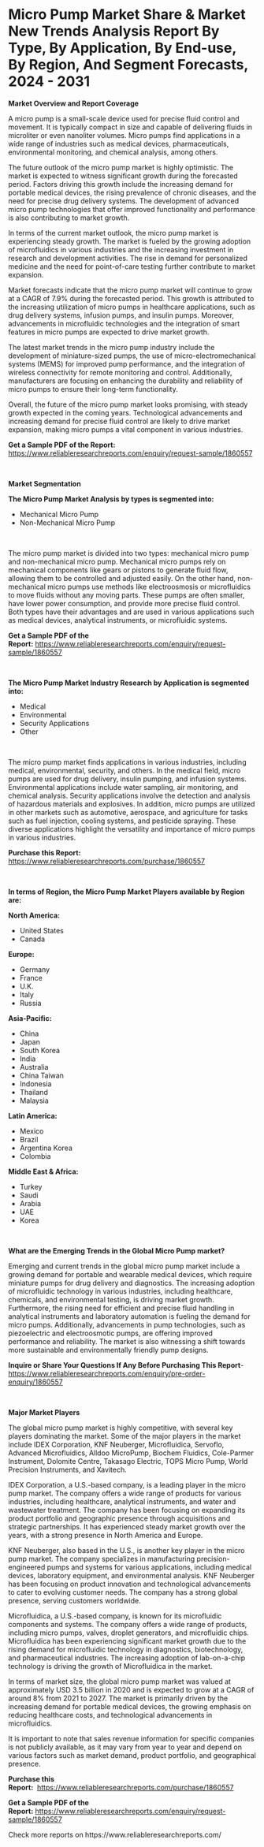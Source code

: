 <p><h1>Micro Pump Market Share & Market New Trends Analysis Report By Type, By Application, By End-use, By Region, And Segment Forecasts, 2024 - 2031</h1></p><p><strong>Market Overview and Report Coverage</strong></p>
<p><p>A micro pump is a small-scale device used for precise fluid control and movement. It is typically compact in size and capable of delivering fluids in microliter or even nanoliter volumes. Micro pumps find applications in a wide range of industries such as medical devices, pharmaceuticals, environmental monitoring, and chemical analysis, among others.</p><p>The future outlook of the micro pump market is highly optimistic. The market is expected to witness significant growth during the forecasted period. Factors driving this growth include the increasing demand for portable medical devices, the rising prevalence of chronic diseases, and the need for precise drug delivery systems. The development of advanced micro pump technologies that offer improved functionality and performance is also contributing to market growth.</p><p>In terms of the current market outlook, the micro pump market is experiencing steady growth. The market is fueled by the growing adoption of microfluidics in various industries and the increasing investment in research and development activities. The rise in demand for personalized medicine and the need for point-of-care testing further contribute to market expansion.</p><p>Market forecasts indicate that the micro pump market will continue to grow at a CAGR of 7.9% during the forecasted period. This growth is attributed to the increasing utilization of micro pumps in healthcare applications, such as drug delivery systems, infusion pumps, and insulin pumps. Moreover, advancements in microfluidic technologies and the integration of smart features in micro pumps are expected to drive market growth.</p><p>The latest market trends in the micro pump industry include the development of miniature-sized pumps, the use of micro-electromechanical systems (MEMS) for improved pump performance, and the integration of wireless connectivity for remote monitoring and control. Additionally, manufacturers are focusing on enhancing the durability and reliability of micro pumps to ensure their long-term functionality.</p><p>Overall, the future of the micro pump market looks promising, with steady growth expected in the coming years. Technological advancements and increasing demand for precise fluid control are likely to drive market expansion, making micro pumps a vital component in various industries.</p></p>
<p><strong>Get a Sample PDF of the Report:</strong> <a href="https://www.reliableresearchreports.com/enquiry/request-sample/1860557">https://www.reliableresearchreports.com/enquiry/request-sample/1860557</a></p>
<p>&nbsp;</p>
<p><strong>Market Segmentation</strong></p>
<p><strong>The Micro Pump Market Analysis by types is segmented into:</strong></p>
<p><ul><li>Mechanical Micro Pump</li><li>Non-Mechanical Micro Pump</li></ul></p>
<p>&nbsp;</p>
<p><p>The micro pump market is divided into two types: mechanical micro pump and non-mechanical micro pump. Mechanical micro pumps rely on mechanical components like gears or pistons to generate fluid flow, allowing them to be controlled and adjusted easily. On the other hand, non-mechanical micro pumps use methods like electroosmosis or microfluidics to move fluids without any moving parts. These pumps are often smaller, have lower power consumption, and provide more precise fluid control. Both types have their advantages and are used in various applications such as medical devices, analytical instruments, or microfluidic systems.</p></p>
<p><strong>Get a Sample PDF of the Report:</strong>&nbsp;<a href="https://www.reliableresearchreports.com/enquiry/request-sample/1860557">https://www.reliableresearchreports.com/enquiry/request-sample/1860557</a></p>
<p>&nbsp;</p>
<p><strong>The Micro Pump Market Industry Research by Application is segmented into:</strong></p>
<p><ul><li>Medical</li><li>Environmental</li><li>Security Applications</li><li>Other</li></ul></p>
<p>&nbsp;</p>
<p><p>The micro pump market finds applications in various industries, including medical, environmental, security, and others. In the medical field, micro pumps are used for drug delivery, insulin pumping, and infusion systems. Environmental applications include water sampling, air monitoring, and chemical analysis. Security applications involve the detection and analysis of hazardous materials and explosives. In addition, micro pumps are utilized in other markets such as automotive, aerospace, and agriculture for tasks such as fuel injection, cooling systems, and pesticide spraying. These diverse applications highlight the versatility and importance of micro pumps in various industries.</p></p>
<p><strong>Purchase this Report:</strong>&nbsp; <a href="https://www.reliableresearchreports.com/purchase/1860557">https://www.reliableresearchreports.com/purchase/1860557</a></p>
<p>&nbsp;</p>
<p><strong>In terms of Region, the Micro Pump Market Players available by Region are:</strong></p>
<p>
    <p> <strong> North America: </strong>
        <ul>
            <li>United States</li>
            <li>Canada</li>
        </ul>
        </p> 
    <p> <strong> Europe: </strong>
        <ul>
            <li>Germany</li>
            <li>France</li>
            <li>U.K.</li>
            <li>Italy</li>
            <li>Russia</li>
        </ul>
        </p> 
    <p> <strong> Asia-Pacific: </strong>
        <ul>
            <li>China</li>
            <li>Japan</li>
            <li>South Korea</li>
            <li>India</li>
            <li>Australia</li>
            <li>China Taiwan</li>
            <li>Indonesia</li>
            <li>Thailand</li>
            <li>Malaysia</li>
        </ul>
        </p> 
    <p> <strong> Latin America: </strong>
        <ul>
            <li>Mexico</li>
            <li>Brazil</li>
            <li>Argentina Korea</li>
            <li>Colombia</li>
        </ul>
        </p> 
    <p> <strong> Middle East & Africa: </strong>
        <ul>
            <li>Turkey</li>
            <li>Saudi</li>
            <li>Arabia</li>
            <li>UAE</li>
            <li>Korea</li>
        </ul>
    </p>
    </p>
<p>&nbsp;</p>
<p><strong>What are the Emerging Trends in the Global Micro Pump market?</strong></p>
<p><p>Emerging and current trends in the global micro pump market include a growing demand for portable and wearable medical devices, which require miniature pumps for drug delivery and diagnostics. The increasing adoption of microfluidic technology in various industries, including healthcare, chemicals, and environmental testing, is driving market growth. Furthermore, the rising need for efficient and precise fluid handling in analytical instruments and laboratory automation is fueling the demand for micro pumps. Additionally, advancements in pump technologies, such as piezoelectric and electroosmotic pumps, are offering improved performance and reliability. The market is also witnessing a shift towards more sustainable and environmentally friendly pump designs.</p></p>
<p><strong>Inquire or Share Your Questions If Any Before Purchasing This Report</strong>- <a href="https://www.reliableresearchreports.com/enquiry/pre-order-enquiry/1860557">https://www.reliableresearchreports.com/enquiry/pre-order-enquiry/1860557</a></p>
<p>&nbsp;</p>
<p><strong>Major Market Players</strong></p>
<p><p>The global micro pump market is highly competitive, with several key players dominating the market. Some of the major players in the market include IDEX Corporation, KNF Neuberger, Microfluidica, Servoflo, Advanced Microfluidics, Alldoo MicroPump, Biochem Fluidics, Cole-Parmer Instrument, Dolomite Centre, Takasago Electric, TOPS Micro Pump, World Precision Instruments, and Xavitech.</p><p>IDEX Corporation, a U.S.-based company, is a leading player in the micro pump market. The company offers a wide range of products for various industries, including healthcare, analytical instruments, and water and wastewater treatment. The company has been focusing on expanding its product portfolio and geographic presence through acquisitions and strategic partnerships. It has experienced steady market growth over the years, with a strong presence in North America and Europe.</p><p>KNF Neuberger, also based in the U.S., is another key player in the micro pump market. The company specializes in manufacturing precision-engineered pumps and systems for various applications, including medical devices, laboratory equipment, and environmental analysis. KNF Neuberger has been focusing on product innovation and technological advancements to cater to evolving customer needs. The company has a strong global presence, serving customers worldwide.</p><p>Microfluidica, a U.S.-based company, is known for its microfluidic components and systems. The company offers a wide range of products, including micro pumps, valves, droplet generators, and microfluidic chips. Microfluidica has been experiencing significant market growth due to the rising demand for microfluidic technology in diagnostics, biotechnology, and pharmaceutical industries. The increasing adoption of lab-on-a-chip technology is driving the growth of Microfluidica in the market.</p><p>In terms of market size, the global micro pump market was valued at approximately USD 3.5 billion in 2020 and is expected to grow at a CAGR of around 8% from 2021 to 2027. The market is primarily driven by the increasing demand for portable medical devices, the growing emphasis on reducing healthcare costs, and technological advancements in microfluidics.</p><p>It is important to note that sales revenue information for specific companies is not publicly available, as it may vary from year to year and depend on various factors such as market demand, product portfolio, and geographical presence.</p></p>
<p><strong>Purchase this Report:</strong>&nbsp;&nbsp;<a href="https://www.reliableresearchreports.com/purchase/1860557">https://www.reliableresearchreports.com/purchase/1860557</a></p>
<p></p>
<p><strong>Get a Sample PDF of the Report:</strong>&nbsp;<a href="https://www.reliableresearchreports.com/enquiry/request-sample/1860557">https://www.reliableresearchreports.com/enquiry/request-sample/1860557</a></p>
<p>Check more reports on https://www.reliableresearchreports.com/</p>
